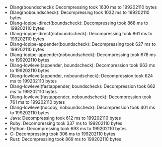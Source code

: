 - Dlang(boundscheck): Decompressing took 1630 ms to 199202110 bytes
- Dlang(noboundscheck): Decompressing took 1032 ms to 199202110 bytes
- Dlang-iopipe-direct(boundscheck): Decompressing took 868 ms to 199202110 bytes
- Dlang-iopipe-direct(noboundscheck): Decompressing took 861 ms to 199202110 bytes
- Dlang-iopipe-appender(boundscheck): Decompressing took 627 ms to 199202110 bytes
- Dlang-iopipe-appender(noboundscheck): Decompressing took 678 ms to 199202110 bytes
- Dlang-lowlevel(appender, boundscheck): Decompression took 663 ms to 199202110 bytes
- Dlang-lowlevel(appender, noboundscheck): Decompression took 624 ms to 199202110 bytes
- Dlang-lowlevel(fastappender, boundscheck): Decompression took 662 ms to 199202110 bytes
- Dlang-lowlevel(fastappender, noboundscheck): Decompression took 761 ms to 199202110 bytes
- Dlang-lowlevel(nocopy, noboundscheck): Decompression took 401 ms to 199202110 bytes
- Java: Decompressing took 612 ms to 199202110 bytes
- Ruby: Decompressing took 337 ms to 199202110 bytes
- Python: Decompressing took 693 ms to 199202110 bytes
- C: Decompressing took 306 ms to 199202110 bytes
- Rust: Decompressing took 869 ms to 199202110 bytes
